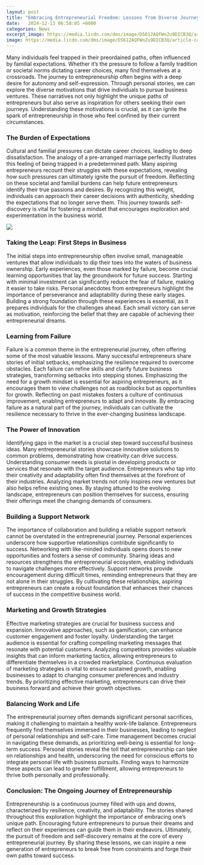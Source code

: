```yaml
---
layout: post
title: "Embracing Entrepreneurial Freedom: Lessons from Diverse Journeys"
date:   2024-12-13 06:58:05 +0000
categories: News
excerpt_image: https://media.licdn.com/dms/image/D5612AQFWn2u9DICB3Q/article-cover_image-shrink_720_1280/0/1707971614514?e=2147483647&amp;v=beta&amp;t=ikEyD6PhKs9IUgUuIy__9MKywiclg2d_MOTNt6HMztk
image: https://media.licdn.com/dms/image/D5612AQFWn2u9DICB3Q/article-cover_image-shrink_720_1280/0/1707971614514?e=2147483647&amp;v=beta&amp;t=ikEyD6PhKs9IUgUuIy__9MKywiclg2d_MOTNt6HMztk
---
```


Many individuals feel trapped in their preordained paths, often influenced by familial expectations. Whether it’s the pressure to follow a family tradition or societal norms dictating career choices, many find themselves at a crossroads. The journey to entrepreneurship often begins with a deep desire for autonomy and self-expression. Through personal stories, we can explore the diverse motivations that drive individuals to pursue business ventures. These narratives not only highlight the unique paths of entrepreneurs but also serve as inspiration for others seeking their own journeys. Understanding these motivations is crucial, as it can ignite the spark of entrepreneurship in those who feel confined by their current circumstances.
### The Burden of Expectations
Cultural and familial pressures can dictate career choices, leading to deep dissatisfaction. The analogy of a pre-arranged marriage perfectly illustrates this feeling of being trapped in a predetermined path. Many aspiring entrepreneurs recount their struggles with these expectations, revealing how such pressures can ultimately ignite the pursuit of freedom. Reflecting on these societal and familial burdens can help future entrepreneurs identify their true passions and desires. By recognizing this weight, individuals can approach their career decisions with authenticity, shedding the expectations that no longer serve them. This journey towards self-discovery is vital for fostering a mindset that encourages exploration and experimentation in the business world.

![](https://media.licdn.com/dms/image/D5612AQFWn2u9DICB3Q/article-cover_image-shrink_720_1280/0/1707971614514?e=2147483647&amp;v=beta&amp;t=ikEyD6PhKs9IUgUuIy__9MKywiclg2d_MOTNt6HMztk)
### Taking the Leap: First Steps in Business
The initial steps into entrepreneurship often involve small, manageable ventures that allow individuals to dip their toes into the waters of business ownership. Early experiences, even those marked by failure, become crucial learning opportunities that lay the groundwork for future success. Starting with minimal investment can significantly reduce the fear of failure, making it easier to take risks. Personal anecdotes from entrepreneurs highlight the importance of perseverance and adaptability during these early stages. Building a strong foundation through these experiences is essential, as it prepares individuals for the challenges ahead. Each small victory can serve as motivation, reinforcing the belief that they are capable of achieving their entrepreneurial dreams.
### Learning from Failure
Failure is a common theme in the entrepreneurial journey, often offering some of the most valuable lessons. Many successful entrepreneurs share stories of initial setbacks, emphasizing the resilience required to overcome obstacles. Each failure can refine skills and clarify future business strategies, transforming setbacks into stepping stones. Emphasizing the need for a growth mindset is essential for aspiring entrepreneurs, as it encourages them to view challenges not as roadblocks but as opportunities for growth. Reflecting on past mistakes fosters a culture of continuous improvement, enabling entrepreneurs to adapt and innovate. By embracing failure as a natural part of the journey, individuals can cultivate the resilience necessary to thrive in the ever-changing business landscape.
### The Power of Innovation
Identifying gaps in the market is a crucial step toward successful business ideas. Many entrepreneurial stories showcase innovative solutions to common problems, demonstrating how creativity can drive success. Understanding consumer needs is pivotal in developing products or services that resonate with the target audience. Entrepreneurs who tap into their creativity and adaptability often find themselves at the forefront of their industries. Analyzing market trends not only inspires new ventures but also helps refine existing ones. By staying attuned to the evolving landscape, entrepreneurs can position themselves for success, ensuring their offerings meet the changing demands of consumers.
### Building a Support Network
The importance of collaboration and building a reliable support network cannot be overstated in the entrepreneurial journey. Personal experiences underscore how supportive relationships contribute significantly to success. Networking with like-minded individuals opens doors to new opportunities and fosters a sense of community. Sharing ideas and resources strengthens the entrepreneurial ecosystem, enabling individuals to navigate challenges more effectively. Support networks provide encouragement during difficult times, reminding entrepreneurs that they are not alone in their struggles. By cultivating these relationships, aspiring entrepreneurs can create a robust foundation that enhances their chances of success in the competitive business world.
### Marketing and Growth Strategies
Effective marketing strategies are crucial for business success and expansion. Innovative approaches, such as gamification, can enhance customer engagement and foster loyalty. Understanding the target audience is essential for crafting compelling marketing messages that resonate with potential customers. Analyzing competitors provides valuable insights that can inform marketing tactics, allowing entrepreneurs to differentiate themselves in a crowded marketplace. Continuous evaluation of marketing strategies is vital to ensure sustained growth, enabling businesses to adapt to changing consumer preferences and industry trends. By prioritizing effective marketing, entrepreneurs can drive their business forward and achieve their growth objectives.
### Balancing Work and Life
The entrepreneurial journey often demands significant personal sacrifices, making it challenging to maintain a healthy work-life balance. Entrepreneurs frequently find themselves immersed in their businesses, leading to neglect of personal relationships and self-care. Time management becomes crucial in navigating these demands, as prioritizing well-being is essential for long-term success. Personal stories reveal the toll that entrepreneurship can take on relationships and health, underscoring the need for conscious efforts to integrate personal life with business pursuits. Finding ways to harmonize these aspects can lead to greater fulfillment, allowing entrepreneurs to thrive both personally and professionally.
### Conclusion: The Ongoing Journey of Entrepreneurship
Entrepreneurship is a continuous journey filled with ups and downs, characterized by resilience, creativity, and adaptability. The stories shared throughout this exploration highlight the importance of embracing one’s unique path. Encouraging future entrepreneurs to pursue their dreams and reflect on their experiences can guide them in their endeavors. Ultimately, the pursuit of freedom and self-discovery remains at the core of every entrepreneurial journey. By sharing these lessons, we can inspire a new generation of entrepreneurs to break free from constraints and forge their own paths toward success.